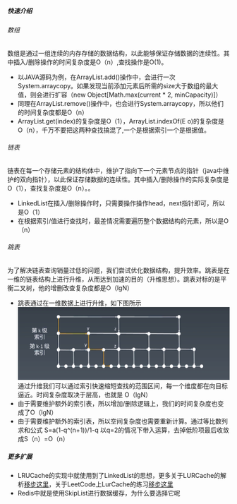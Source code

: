 ##### 快速介绍
###### 数组
数组是通过一组连续的内存存储的数据结构，以此能够保证存储数据的连续性。其中插入/删除操作的时间复杂度是O（n）,查找操作是O(1)。
* 以JAVA源码为例，在ArrayList.add()操作中，会进行一次System.arraycopy。如果发现当前添加元素后所需的size大于数组的最大值，则会进行扩容（new Object[Math.max(current * 2, minCapacity)]）
* 同理在ArrayList.remove()操作中，也会进行System.arraycopy，所以他们的时间复杂度都是O（n）
* ArrayList.get(index)的复杂度是O（1），ArrayList.indexOf(E o)的复杂度是 O（n），千万不要把这两种查找搞混了,一个是根据索引一个是根据值。


###### 链表
链表在每一个存储元素的结构体中，维护了指向下一个元素节点的指针（java中维护的双向指针），以此保证存储数据的连续性。其中插入/删除操作的实际复杂度是O（1），查找复杂度是O（n）。。
* LinkedList在插入/删除操作时，只需要操作操作head，next指针即可，所以是O（1）
* 在根据索引/值进行查找时，最差情况需要遍历整个数据结构的元素，所以是O（n）

###### 跳表
为了解决链表查询销量过低的问题，我们尝试优化数据结构，提升效率。跳表是在一维的链表结构上进行升维，从而达到加速的目的（升维思想）。跳表对标的是平衡二叉树，他的增删改查复杂度都是O（lgN）
* 跳表通过在一维数据上进行升维，如下图所示
![254a91c8c0b88ceae531701d70dcdf10](数组，链表和跳表.resources/776DC73A-57CD-4640-8D31-31601579E36A.png)
通过升维我们可以通过索引快速缩短查找的范围区间，每一个维度都在向目标逼近。时间复杂度取决于层高，也就是 O（lgN）
* 由于需要维护额外的索引表，所以增加/删除逻辑上，我们的时间复杂度也变成了O（lgN）
* 由于需要维护额外的索引表，所以空间复杂度也需要重新计算。通过等比数列求和公式 S=a(1-q^(n+1))/1-q
以q=2的情况下带入运算，去掉低阶项最后收敛成S（n）=O（n）

##### 更多扩展
* LRUCache的实现中就使用到了LinkedList的思想，更多关于LURCache的解析[移步这里](https://www.jianshu.com/p/b1ab4a170c3c)，关于LeetCode上LurCache的练习[移步这里](https://leetcode-cn.com/problems/lru-cache/)
* Redis中就是使用SkipList进行数据缓存，为什么要选择它呢